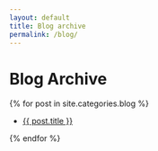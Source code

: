 ```yaml
---
layout: default
title: Blog archive
permalink: /blog/
---
```

<div class="page-content wb-container">
  <h1 class="tc">Blog Archive</h1>
  <!-- site.categories.blog or site.posts? --> 
  
  {% for post in site.categories.blog %}
  <ul class="posts">
    <li>
      <a href="{{ post.url | prepend: site.baseurl }}" class="link black woggle">{{ post.title }}</a>
    </li>
  </ul>
  {% endfor %}

</div>